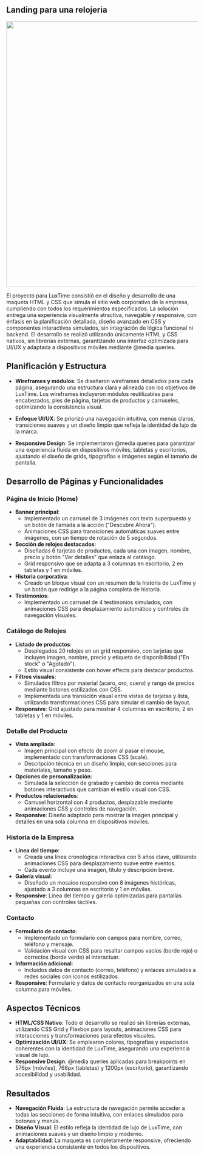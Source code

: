 ## Landing para una relojeria

<p align="center">
  <img width="700" src="https://i.postimg.cc/1z7vNx2J/cine.jpg">
</p>

El proyecto para LuxTime consistió en el diseño y desarrollo de una maqueta HTML y CSS que simula el sitio web corporativo de la empresa, cumpliendo con todos los requerimientos especificados. La solución entrega una experiencia visualmente atractiva, navegable y responsive, con énfasis en la planificación detallada, diseño avanzado en CSS y componentes interactivos simulados, sin integración de lógica funcional ni backend. El desarrollo se realizó utilizando únicamente HTML y CSS nativos, sin librerías externas, garantizando una interfaz optimizada para UI/UX y adaptada a dispositivos móviles mediante @media queries.

## Planificación y Estructura

- **Wireframes y módulos**: Se diseñaron wireframes detallados para cada página, asegurando una estructura clara y alineada con los objetivos de LuxTime. Los wireframes incluyeron módulos reutilizables para encabezados, pies de página, tarjetas de productos y carruseles, optimizando la consistencia visual.

- **Enfoque UI/UX**: Se priorizó una navegación intuitiva, con menús claros, transiciones suaves y un diseño limpio que refleja la identidad de lujo de la marca.

- **Responsive Design**: Se implementaron @media queries para garantizar una experiencia fluida en dispositivos móviles, tabletas y escritorios, ajustando el diseño de grids, tipografías e imágenes según el tamaño de pantalla.

## Desarrollo de Páginas y Funcionalidades

### Página de Inicio (Home)
- **Banner principal**:
  - Implementado un carrusel de 3 imágenes con texto superpuesto y un botón de llamada a la acción ("Descubre Ahora").
  - Animaciones CSS para transiciones automáticas suaves entre imágenes, con un tiempo de rotación de 5 segundos.
- **Sección de relojes destacados**:
  - Diseñadas 6 tarjetas de productos, cada una con imagen, nombre, precio y botón "Ver detalles" que enlaza al catálogo.
  - Grid responsivo que se adapta a 3 columnas en escritorio, 2 en tabletas y 1 en móviles.
- **Historia corporativa**:
  - Creado un bloque visual con un resumen de la historia de LuxTime y un botón que redirige a la página completa de historia.
- **Testimonios**:
  - Implementado un carrusel de 4 testimonios simulados, con animaciones CSS para desplazamiento automático y controles de navegación visuales.

### Catálogo de Relojes
- **Listado de productos**:
  - Desplegados 20 relojes en un grid responsivo, con tarjetas que incluyen imagen, nombre, precio y etiqueta de disponibilidad ("En stock" o "Agotado").
  - Estilo visual consistente con hover effects para destacar productos.
- **Filtros visuales**:
  - Simulados filtros por material (acero, oro, cuero) y rango de precios mediante botones estilizados con CSS.
  - Implementada una transición visual entre vistas de tarjetas y lista, utilizando transformaciones CSS para simular el cambio de layout.
- **Responsive**: Grid ajustado para mostrar 4 columnas en escritorio, 2 en tabletas y 1 en móviles.

### Detalle del Producto
- **Vista ampliada**:
  - Imagen principal con efecto de zoom al pasar el mouse, implementado con transformaciones CSS (scale).
  - Descripción técnica en un diseño limpio, con secciones para materiales, tamaño y peso.
- **Opciones de personalización**:
  - Simulada la selección de grabado y cambio de correa mediante botones interactivos que cambian el estilo visual con CSS.
- **Productos relacionados**:
  - Carrusel horizontal con 4 productos, desplazable mediante animaciones CSS y controles de navegación.
- **Responsive**: Diseño adaptado para mostrar la imagen principal y detalles en una sola columna en dispositivos móviles.

### Historia de la Empresa
- **Línea del tiempo**:
  - Creada una línea cronológica interactiva con 5 años clave, utilizando animaciones CSS para desplazamiento suave entre eventos.
  - Cada evento incluye una imagen, título y descripción breve.
- **Galería visual**:
  - Diseñado un mosaico responsivo con 8 imágenes históricas, ajustado a 3 columnas en escritorio y 1 en móviles.
- **Responsive**: Línea del tiempo y galería optimizadas para pantallas pequeñas con controles táctiles.

### Contacto
- **Formulario de contacto**:
  - Implementado un formulario con campos para nombre, correo, teléfono y mensaje.
  - Validación visual con CSS para resaltar campos vacíos (borde rojo) o correctos (borde verde) al interactuar.
- **Información adicional**:
  - Incluidos datos de contacto (correo, teléfono) y enlaces simulados a redes sociales con iconos estilizados.
- **Responsive**: Formulario y datos de contacto reorganizados en una sola columna para móviles.

## Aspectos Técnicos
- **HTML/CSS Nativo**: Todo el desarrollo se realizó sin librerías externas, utilizando CSS Grid y Flexbox para layouts, animaciones CSS para interacciones y transformaciones para efectos visuales.
- **Optimización UI/UX**: Se emplearon colores, tipografías y espaciados coherentes con la identidad de LuxTime, asegurando una experiencia visual de lujo.
- **Responsive Design**: @media queries aplicadas para breakpoints en 576px (móviles), 768px (tabletas) y 1200px (escritorio), garantizando accesibilidad y usabilidad.

## Resultados 
- **Navegación Fluida**: La estructura de navegación permite acceder a todas las secciones de forma intuitiva, con enlaces simulados para botones y menús.
- **Diseño Visual**: El estilo refleja la identidad de lujo de LuxTime, con animaciones suaves y un diseño limpio y moderno.
- **Adaptabilidad**: La maqueta es completamente responsive, ofreciendo una experiencia consistente en todos los dispositivos.
